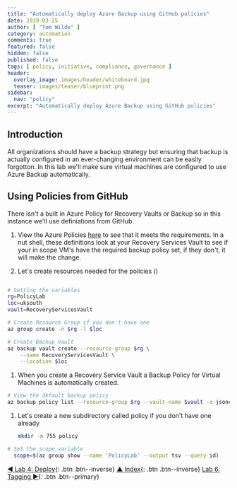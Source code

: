 ```yaml
---
title: "Automatically deploy Azure Backup using GitHub policies"
date: 2019-03-25
author: [ "Tom Wilde" ]
category: automation
comments: true
featured: false
hidden: false
published: false
tags: [ policy, initiative, compliance, governance ]
header:
  overlay_image: images/header/whiteboard.jpg
  teaser: images/teaser/blueprint.png
sidebar:
  nav: "policy"
excerpt: "Automatically deploy Azure Backup using GitHub policies"
---
```


## Introduction

All organizations should have a backup strategy but ensuring that backup is actually configured in an ever-changing environment can be easily forgotton. In this lab we'll make sure virtual machines are configured to use Azure Backup automatically.

## Using Policies from GitHub

There isn't a built in Azure Policy for Recovery Vaults or Backup so in this instance we'll use definiations from GitHub.

1. View the Azure Policies [here](https://github.com/towilde/policy) to see that it meets the requirements. In a nut shell, these definitions look at your Recovery Services Vault to see if your in scope VM's have the required backup policy set, if they don't, it will make the change. 

1. Let's create resources needed for the policies ()

```bash

# Setting the variables
rg=PolicyLab
loc=uksouth
vault=RecoveryServicesVault

# Create Resource Group if you don't have one
az group create -n $rg -l $loc

# Create Backup Vault
az backup vault create --resource-group $rg \
    --name RecoveryServicesVault \
    --location $loc
```
1. When you create a Recovery Service Vault a Backup Policy for Virtual Machines is automatically created.

```bash
# View the default backup policy
az backup policy list --resource-group $rg --vault-name $vault -o jsonc --query "[? name == 'DefaultPolicy']"
```

1. Let's create a new subdirectory called policy if you don't have one already

    ```bash
    mkdir -m 755 policy
    ```

```bash
# Set the scope variable
  scope=$(az group show --name 'PolicyLab' --output tsv --query id)
```


[◄ Lab 4: Deploy](../lab4){: .btn .btn--inverse} [▲ Index](../#labs){: .btn .btn--inverse} [Lab 6: Tagging ►](../lab6){: .btn .btn--primary}